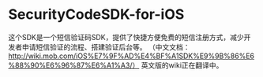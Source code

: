 SecurityCodeSDK-for-iOS
=======================

这个SDK是一个短信验证码SDK，提供了快捷方便免费的短信注册方式，减少开发者申请短信验证的流程、搭建验证后台等。
（中文文档：http://wiki.mob.com/iOS%E7%9F%AD%E4%BF%A1SDK%E9%9B%86%E6%88%90%E6%96%87%E6%A1%A3/）
英文版的wiki正在翻译中。
